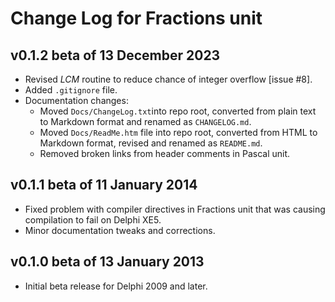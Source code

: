 # Change Log for Fractions unit

## v0.1.2 beta of 13 December 2023

+ Revised _LCM_ routine to reduce chance of integer overflow [issue #8].
+ Added `.gitignore` file.
+ Documentation changes:
  + Moved `Docs/ChangeLog.txt`into repo root, converted from plain text to Markdown format and renamed as `CHANGELOG.md`.
  + Moved `Docs/ReadMe.htm` file into repo root, converted from HTML to Markdown format, revised and renamed as `README.md`.
  + Removed broken links from header comments in Pascal unit.

## v0.1.1 beta of 11 January 2014

+ Fixed problem with compiler directives in Fractions unit that was causing compilation to fail on Delphi XE5.
+ Minor documentation tweaks and corrections.

## v0.1.0 beta of 13 January 2013

+ Initial beta release for Delphi 2009 and later.
